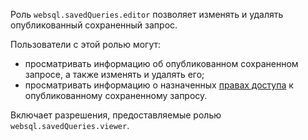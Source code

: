 Роль `websql.savedQueries.editor` позволяет изменять и удалять опубликованный сохраненный запрос. 

Пользователи с этой ролью могут:
* просматривать информацию об опубликованном сохраненном запросе, а также изменять и удалять его;
* просматривать информацию о назначенных [правах доступа](../../../iam/concepts/access-control/index.md) к опубликованному сохраненному запросу.

Включает разрешения, предоставляемые ролью `websql.savedQueries.viewer`.